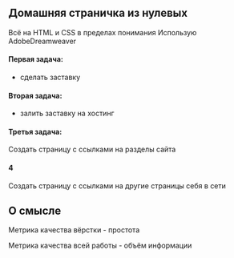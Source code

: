 ## Домашняя страничка из нулевых
Всё на HTML и CSS в пределах понимания
Использую AdobeDreamweaver

#### Первая задача:
- сделать заставку
#### Вторая задача:
- залить заставку на хостинг
#### Третья задача:
Создать страницу с ссылками на разделы сайта
#### 4 
Создать страницу с ссылками на другие страницы себя в сети

## О смысле
Метрика качества вёрстки - простота

Метрика качества всей работы - объём информации
